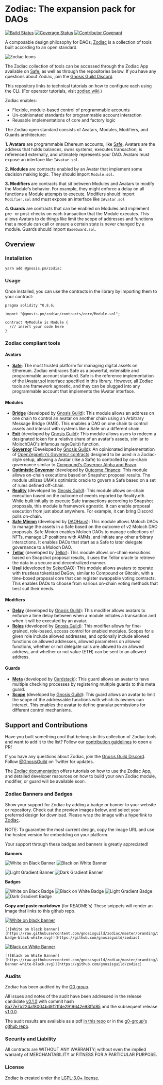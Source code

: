 # Zodiac: The expansion pack for DAOs

[![Build Status](https://github.com/gnosisguild/zodiac/workflows/zodiac/badge.svg?branch=master)](https://github.com/gnosisguild/zodiac/actions?branch=master)
[![Coverage Status](https://coveralls.io/repos/github/gnosis/zodiac/badge.svg?branch=master)](https://coveralls.io/github/gnosisguild/zodiac?branch=master)
[![Contributor Covenant](https://img.shields.io/badge/Contributor%20Covenant-2.1-4baaaa.svg)](https://github.com/gnosisguild/CODE_OF_CONDUCT)

A composable design philosophy for DAOs, [Zodiac](https://gnosisguild.mirror.xyz/OuhG5s2X5uSVBx1EK4tKPhnUc91Wh9YM0fwSnC8UNcg) is a collection of tools built according to an open standard.

![Zodiac Icons](https://images.mirror-media.xyz/nft/c8c9031b-06b1-4344-baf2-c1d2d24cfc4f.png)

The Zodiac collection of tools can be accessed through the Zodiac App available on [Safe](https://safe.global/), as well as through the repositories below. If you have any questions about Zodiac, join the [Gnosis Guild Discord](https://discord.gnosisguild.org).

This repository links to technical tutorials on how to configure each using the CLI. (For operator tutorials, visit [zodiac.wiki](https://zodiac.wiki/index.php?title=Category:Documentation).)

Zodiac enables:

- Flexible, module-based control of programmable accounts
- Un-opinionated standards for programmable account interaction
- Reusable implementations of core and factory logic

The Zodiac open standard consists of Avatars, Modules, Modifiers, and Guards architecture:

**1. Avatars** are programmable Ethereum accounts, like [Safe](https://safe.global/). Avatars are the address that holds balances, owns systems, executes transaction, is referenced externally, and ultimately represents your DAO. Avatars must expose an interface like `IAvatar.sol`.

**2. Modules** are contracts enabled by an Avatar that implement some decision making logic. They should import `Module.sol`.

**3. Modifiers** are contracts that sit between Modules and Avatars to modify the Module's behavior. For example, they might enforce a delay on all functions a Module attempts to execute. Modifiers should import `Modifier.sol` and must expose an interface like `IAvatar.sol`

**4. Guards** are contracts that can be enabled on Modules and implement pre- or post-checks on each transaction that the Module executes. This allows Avatars to do things like limit the scope of addresses and functions that a module can call or ensure a certain state is never changed by a module. Guards should import `BaseGuard.sol`.

## Overview

### Installation

```bash
yarn add @gnosis.pm/zodiac
```

### Usage

Once installed, you can use the contracts in the library by importing them to your contract:

```solidity
pragma solidity ^0.8.6;

import "@gnosis.pm/zodiac/contracts/core/Module.sol";

contract MyModule is Module {
  /// insert your code here
}
```

### Zodiac compliant tools

#### Avatars

- **[Safe](https://safe.global)**: The most trusted platform for managing digital assets on Ethereum. Zodiac embraces Safe as a powerful, extensible and programmable account standard. Safe is the reference implementation of the [IAvatar.sol](contracts/interfaces/IAvatar.sol) interface specified in this library. However, all Zodiac tools are framework agnostic, and they can be plugged into any programmable account that implements the IAvatar interface.

#### Modules

- **[Bridge](https://github.com/gnosisguild/zodiac-module-bridge)** (developed by [Gnosis Guild](https://twitter.com/gnosisguild)): This module allows an address on one chain to control an avatar on another chain using an Arbitrary Message Bridge (AMB). This enables a DAO on one chain to control assets and interact with systems like a Safe on a different chain.
- **[Exit](https://github.com/gnosisguild/zodiac-module-exit)** (developed by [Gnosis Guild](https://twitter.com/gnosisguild)): This module allows users to redeem a designated token for a relative share of an avatar's assets, similar to MolochDAO's infamous rageQuit() function.
- **[Governor](https://github.com/gnosisguild/zodiac-module-oz-governor/)** (Developed by [Gnosis Guild](https://twitter.com/gnosisguild)): An opinionated implementation of [OpenZeppelin's Governor contracts](https://docs.openzeppelin.com/contracts/4.x/api/governance) designed to be used in a Zodiac-style setup, allowing a Avatar (like a Safe) to controlled by on-chain governance similar to [Compound's Governor Alpha and Bravo](https://compound.finance/docs/governance).
- **[Optimistic Governor](https://docs.outcome.finance/optimistic-governance/what-is-the-optimistic-governor)** (developed by [Outcome Finance](https://www.outcome.finance/): This module allows on-chain executions based on Snapshot proposal results. The module utilizes UMA's optimistic oracle to govern a Safe based on a set of rules defined off-chain.
- **[Reality](https://github.com/gnosisguild/zodiac-module-reality)** (developed by [Gnosis Guild](https://twitter.com/gnosisguild)): This module allows on-chain execution based on the outcome of events reported by Reality.eth. While built initially to execute Safe transactions according to Snapshot proposals, this module is framework agnostic. It can enable proposal execution from just about anywhere. For example, it can bring Discord polls on-chain.
- **[Safe Minion](https://github.com/HausDAO/MinionSummonerV2/blob/main/contracts/SafeMinion.sol)** (developed by [DAOHaus](https://daohaus.club)): This module allows Moloch DAOs to manage the assets in a Safe based on the outcome of v2 Moloch DAO proposals. Safe Minion enables Moloch DAOs to manage collections of NFTs, manage LP positions with AMMs, and initiate any other arbitrary interactions. It enables DAOs that start as a Safe to later delegate governance to a Moloch DAO.
- **[Tellor](https://github.com/tellor-io/snapshot-zodiac-module)** (developed by [Tellor](https://tellor.io)): This module allows on-chain executions based on Snapshot proposal results, it uses the Tellor oracle to retrieve the data in a secure and decentralized manner.
- **[Usul](https://github.com/SekerDAO/Usul)** (developed by [SekerDAO](https://github.com/SekerDAO)): This module allows avatars to operate with trustless tokenized DeGov, similar to Compound or Gitcoin, with a time-boxed proposal core that can register swappable voting contracts. This enables DAOs to choose from various on-chain voting methods that best suit their needs.

#### Modifiers

- **[Delay](https://github.com/gnosisguild/zodiac-modifier-delay)** (developed by [Gnosis Guild](https://twitter.com/gnosisguild)): This modifier allows avatars to enforce a time delay between when a module initiates a transaction and when it will be executed by an avatar.
- **[Roles](https://github.com/gnosisguild/zodiac-modifier-roles)** (developed by [Gnosis Guild](https://twitter.com/gnosisguild)): This modifier allows for fine-grained, role-based, access control for enabled modules. Scopes for a given role include allowed addresses, and optionally include allowed functions on allowed addresses, allowed parameters on allowed functions, whether or not delegate calls are allowed to an allowed address, and whether or not value (ETH) can be sent to an allowed address.

#### Guards

- **[Meta](https://github.com/cardstack/cardstack-meta-guard)** (developed by [Cardstack](https://twitter.com/cardstack)): This guard allows an avatar to have multiple checking processes by registering multiple guards to this meta guard.
- **[Scope](https://github.com/gnosisguild/zodiac-guard-scope)** (developed by [Gnosis Guild](https://twitter.com/gnosisguild)): This guard allows an avatar to limit the scope of the addressable functions with which its owners can interact. This enables the avatar to define granular permissions for different control mechanisms.

## Support and Contributions

Have you built something cool that belongs in this collection of Zodiac tools and want to add it to the list? Follow our [contribution guidelines](/CONTRIBUTING.md) to open a PR!

If you have any questions about Zodiac, join the [Gnosis Guild Discord](https://discord.gnosisguild.org/). Follow [@GnosisGuild](https://twitter.com/gnosisguild) on Twitter for updates.

The [Zodiac documentation](https://github.com/gnosisguild/zodiac) offers tutorials on how to use the Zodiac App, and detailed developer resources on how to build your own Zodiac module, modifier, or guard will be available soon.

### Zodiac Banners and Badges

Show your support for Zodiac by adding a badge or banner to your website or repository. Check out the preview images below, and select your preferred design for download. Please wrap the image with a hyperlink to [Zodiac](https://github.com/gnosisguild/zodiac).

NOTE: To guarantee the most current design, copy the image URL and use the hosted version for embedding on your platform.

Your support through these badges and banners is greatly appreciated!

**Banners**

![White on Black Banner](https://raw.githubusercontent.com/gnosisguild/zodiac/master/branding/zodiac-banner-black-white.svg)
![Black on White Banner](https://raw.githubusercontent.com/gnosisguild/zodiac/master/branding/zodiac-banner-white-black.svg)

![Light Gradient Banner](https://raw.githubusercontent.com/gnosisguild/zodiac/master/branding/zodiac-banner-gradient-light.svg)
![Dark Gradient Banner](https://raw.githubusercontent.com/gnosisguild/zodiac/master/branding/zodiac-banner-gradient-dark.svg)

**Badges**

![White on Black Badge](https://raw.githubusercontent.com/gnosisguild/zodiac/master/branding/zodiac-badge-black-white.svg)
![Black on White Badge](https://raw.githubusercontent.com/gnosisguild/zodiac/master/branding/zodiac-badge-white-black.svg)
![Light Gradient Badge](https://raw.githubusercontent.com/gnosisguild/zodiac/master/branding/zodiac-badge-gradient-light.svg)
![Dark Gradient Badge](https://raw.githubusercontent.com/gnosisguild/zodiac/master/branding/zodiac-badge-gradient-dark.svg)

**Copy and paste markdown** (for README's)
These snippets will render an image that links to this github repo.

[![White on black banner](https://raw.githubusercontent.com/gnosisguild/zodiac/master/branding/zodiac-badge-black-white.svg)](https://github.com/gnosisguild/zodiac)

```
[![White on black banner](https://raw.githubusercontent.com/gnosisguild/zodiac/master/branding/zodiac-badge-black-white.svg)](https://github.com/gnosisguild/zodiac)
```

[![Black on White Banner](https://raw.githubusercontent.com/gnosisguild/zodiac/master/branding/zodiac-banner-white-black.svg)](https://github.com/gnosisguild/zodiac)

```
[![Black on White Banner](https://raw.githubusercontent.com/gnosisguild/zodiac/master/branding/zodiac-banner-white-black.svg)](https://github.com/gnosisguild/zodiac)
```

### Audits

Zodiac has been audited by the [G0 group](https://github.com/g0-group).

All issues and notes of the audit have been addressed in the release candidate [v0.1.0](https://github.com/gnosisguild/zodiac/releases/tag/v0.1.0) with commit hash [8a77e7b224af8004bd9f2ff4e2919642e93ffd85](https://github.com/gnosisguild/zodiac/commit/8a77e7b224af8004bd9f2ff4e2919642e93ffd85) and the subsequent release [v1.0.0](https://github.com/gnosisguild/zodiac/releases/tag/v1.0.0).

The audit results are available as a pdf [in this repo](./audits/GnosisZodiac2021Sep.pdf) or in the [g0-group's github repo](https://github.com/g0-group/Audits/blob/master/GnosisZodiac2021Sep.pdf).

### Security and Liability

All contracts are WITHOUT ANY WARRANTY; without even the implied warranty of MERCHANTABILITY or FITNESS FOR A PARTICULAR PURPOSE.

### License

Zodiac is created under the [LGPL-3.0+ license](LICENSE).

